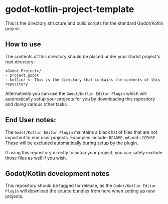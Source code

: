 # godot-kotlin-project-template

This is the directory structure and build scripts for the standard Godot/Kotlin project.

## How to use
The contents of this directory should be placed under your Godot project's root directory:
```
<Godot Project>/
- project.godot
- kotlin/ <- This is the directory that contains the contents of this repository
```

Alternatively you can use the `Godot/Kotlin Editor Plugin` which will automatically setup your projects for you by downloading this repository and doing various other tasks.


## End User notes:
The `Godot/Kotlin Editor Plugin` maintains a black list of files that are not important to end user projects. Examples include: `README.md` and `LICENSE`. These will be excluded automatically during setup by the plugin.

If using this repository directly to setup your project, you can safely exclude those files as well if you wish.

## Godot/Kotlin development notes
This repository should be tagged for release, as the `Godot/Kotlin Editor Plugin` will download the source bundles from here when setting up new projects.